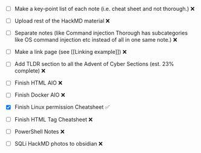 - [ ] Make a key-point list of each note (i.e. cheat sheet and not thorough.) ❌
   
- [ ] Upload rest of the HackMD material ❌
  
- [ ] Separate notes (like Command injection Thorough has subcategories like OS command injection etc instead of all in one same note.) ❌

- [ ] Make a link page (see [[Linking example]]) ❌

- [ ] Add TLDR section to all the Advent of Cyber Sections (est. 23% complete) ❌

- [ ] Finish HTML AIO ❌ 

- [ ] Finish Docker AIO ❌

- [x] Finish Linux permission Cheatsheet ✅

- [ ] Finish HTML Tag Cheatsheet ❌

- [ ] PowerShell Notes ❌ 

- [ ] SQLi HackMD photos to obsidian ❌


